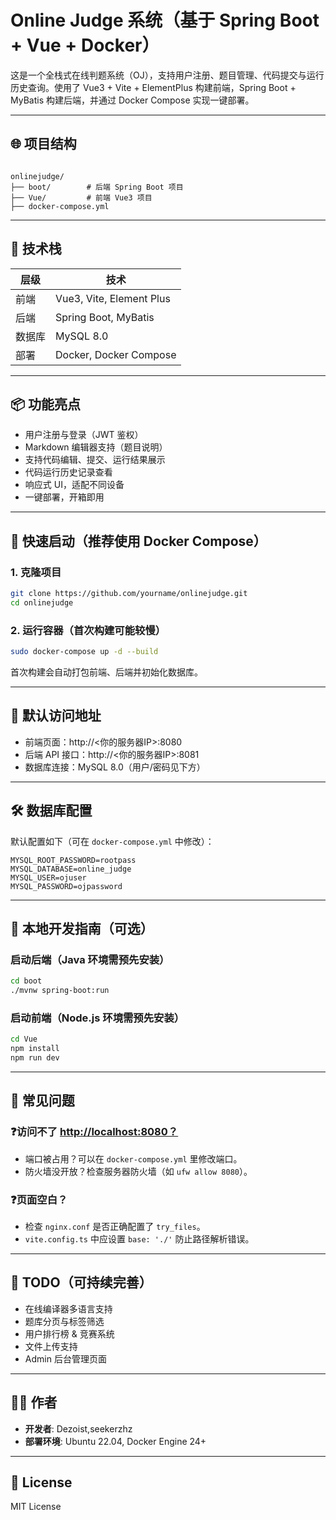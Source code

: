 # Online Judge 系统（基于 Spring Boot + Vue + Docker）

这是一个全栈式在线判题系统（OJ），支持用户注册、题目管理、代码提交与运行历史查询。使用了 Vue3 + Vite + ElementPlus 构建前端，Spring Boot + MyBatis 构建后端，并通过 Docker Compose 实现一键部署。

---

## 🌐 项目结构

```

onlinejudge/
├── boot/        # 后端 Spring Boot 项目
├── Vue/         # 前端 Vue3 项目
├── docker-compose.yml

````

---

## 🚀 技术栈

| 层级 | 技术                     |
|------|--------------------------|
| 前端 | Vue3, Vite, Element Plus |
| 后端 | Spring Boot, MyBatis     |
| 数据库 | MySQL 8.0             |
| 部署 | Docker, Docker Compose  |

---

## 📦 功能亮点

- 用户注册与登录（JWT 鉴权）
- Markdown 编辑器支持（题目说明）
- 支持代码编辑、提交、运行结果展示
- 代码运行历史记录查看
- 响应式 UI，适配不同设备
- 一键部署，开箱即用

---

## 🧱 快速启动（推荐使用 Docker Compose）

### 1. 克隆项目

```bash
git clone https://github.com/yourname/onlinejudge.git
cd onlinejudge
````

### 2. 运行容器（首次构建可能较慢）

```bash
sudo docker-compose up -d --build
```

首次构建会自动打包前端、后端并初始化数据库。

---

## 🔗 默认访问地址

* 前端页面：http\://<你的服务器IP>:8080
* 后端 API 接口：http\://<你的服务器IP>:8081
* 数据库连接：MySQL 8.0（用户/密码见下方）

---

## 🛠️ 数据库配置

默认配置如下（可在 `docker-compose.yml` 中修改）：

```env
MYSQL_ROOT_PASSWORD=rootpass
MYSQL_DATABASE=online_judge
MYSQL_USER=ojuser
MYSQL_PASSWORD=ojpassword
```

---

## 📁 本地开发指南（可选）

### 启动后端（Java 环境需预先安装）

```bash
cd boot
./mvnw spring-boot:run
```

### 启动前端（Node.js 环境需预先安装）

```bash
cd Vue
npm install
npm run dev
```

---

## 🧠 常见问题

### ❓访问不了 [http://localhost:8080？](http://localhost:8080？)

* 端口被占用？可以在 `docker-compose.yml` 里修改端口。
* 防火墙没开放？检查服务器防火墙（如 `ufw allow 8080`）。

### ❓页面空白？

* 检查 `nginx.conf` 是否正确配置了 `try_files`。
* `vite.config.ts` 中应设置 `base: './'` 防止路径解析错误。

---

## 📌 TODO（可持续完善）

* 在线编译器多语言支持
* 题库分页与标签筛选
* 用户排行榜 & 竞赛系统
* 文件上传支持
* Admin 后台管理页面

---

## 🧑‍💻 作者

* **开发者**: Dezoist,seekerzhz
* **部署环境**: Ubuntu 22.04, Docker Engine 24+

---

## 📜 License

MIT License
